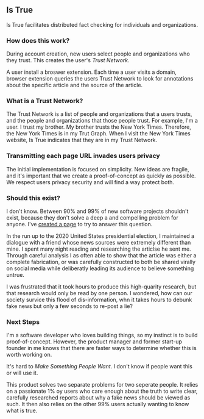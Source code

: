 ## Is True

Is True facilitates distributed fact checking for individuals and organizations. 

### How does this work?

During account creation, new users select people and organizations who they trust. This creates the user's _Trust Network_.

A user install a broswer extension. Each time a user visits a domain, browser extension queries the users Trust Network to look for annotations about the specific article and the source of the article. 

### What is a Trust Network?
The Trust Network is a list of people and organizations that a users trusts, and the people and organizations that those people trust.
For example, I'm a user. I trust my brother. My brother trusts the New York Times. Therefore, the New York Times is in my Trut Graph. When I visit the New York Times website, Is True indicates that they are in my Trust Network. 


### Transmitting each page URL invades users privacy
The initial implementation is focused on simplicity. New ideas are fragile, and it's important that we create a proof-of-concept as quickly as possible. We respect users privacy security and will find a way protect both.

### Should this exist?
I don't know. Between 90% and 99% of new software projects shouldn't exist, because they don't solve a deep a and compelling problem for anyone.
I've [created a page](need-approach-benefit-competition) to try to answer this question. 

In the run up to the 2020 United States presidential election, I maintained a dialogue with a friend whose news sources were extremely different than mine. I spent many night reading and researching the articlse he sent me. Through careful analysis I as often able to show that the article was either a complete fabrication, or was carefully constructed to both be shared virally on social media while deliberatly leading its audience to believe something untrue.  

I was frustrated that it took hours to produce this high-quarity research, but that research would only be read by one person. I wondered, how can our society survice this flood of dis-information, whn it takes hours to debunk fake news but only a few seconds to re-post a lie?

### Next Steps
I'm a software developer who loves building things, so my instinct is to build proof-of-concept. However, the product manager and former start-up founder in me knows that there are faster ways to determine whether this is worth working on.

It's hard to *Make Something People Want*. I don't know if people want this or will use it. 

This product solves two separate problems for two seperate people. It relies on a passionate 1% oy users who care enough about the truth to write clear, carefully researched reports about why a fake news should be viewed as such. It then also relies on the other 99% users actually wanting to know what is true. 
